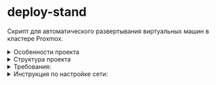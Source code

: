 # deploy-stand
Скрипт для автоматического развертывания виртуальных машин в кластере Proxmox.

<details>
<summary>
Особенности проекта
</summary>

1. Стенды для студентов разворачиваются из существующих шаблонов VM.

2. Поддержка равномерного развертывания стендов на множество нод в кластере proxmox.

3. Количество машин и схема сети настраивается пользователем и позволяет легко собрать стенд любой сложности и развернуть на любое количество пользователей.

4. В настоящее время поддерживается только создание связанных клонов VM.

</details>

<details>
<summary>
Структура проекта
</summary>

- `main.py` — точка входа

- `app/` — исходный код

  - `app/ui/cli_menus.py` — CLI-меню

  - `app/core/` — логика (Proxmox, deploy, users, config)

  - `app/utils/console.py` — цветной вывод

- `data/` — сохраняются файлы конфигурации (`deployment_config.yml`, `users_list.yml`)

Запуск:
```bash
python3 main.py
```
</details>

<details>
<summary>
Требования:
</summary>

1. Установить зависимости, для запуска скриптов:

```bash 
pip3 install -r requirements.txt
```
</details>

<details>
<summary>
Инструкция по настройке сети:
</summary>

При указывании сетевого адаптера необходимо указывать vmbr0 - для интернета. (В данном релизе не поддерживаются другие адаптеры которые можно указать явно)

Пример:

```
machines:
- device_type: ecorouter
  name: eco
  networks:
  - bridge: vmbr0
  - bridge: hq
  template_node: SRV1-PVE
  template_vmid: 100
- device_type: linux
  name: lin
  networks:
  - bridge: hq
  template_node: SRV1-PVE
  template_vmid: 101
```
В данном конфигурационном файле hq означает сеть которая будет создана (vmbr1000+), hq является псевдонимом будущего созданного моста.

</details>
